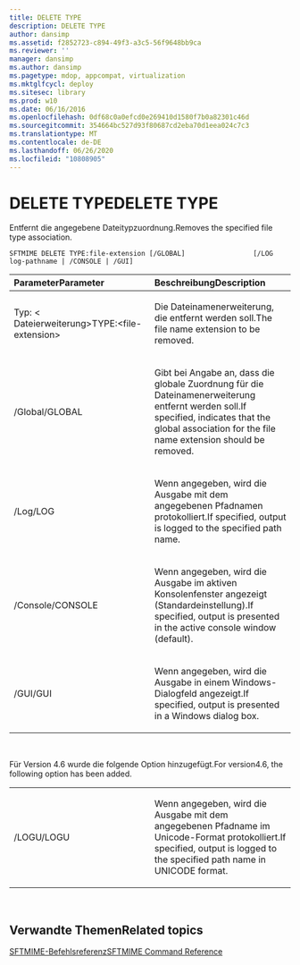 ```yaml
---
title: DELETE TYPE
description: DELETE TYPE
author: dansimp
ms.assetid: f2852723-c894-49f3-a3c5-56f9648bb9ca
ms.reviewer: ''
manager: dansimp
ms.author: dansimp
ms.pagetype: mdop, appcompat, virtualization
ms.mktglfcycl: deploy
ms.sitesec: library
ms.prod: w10
ms.date: 06/16/2016
ms.openlocfilehash: 0df68c0a0efcd0e269410d1580f7b0a82301c46d
ms.sourcegitcommit: 354664bc527d93f80687cd2eba70d1eea024c7c3
ms.translationtype: MT
ms.contentlocale: de-DE
ms.lasthandoff: 06/26/2020
ms.locfileid: "10808905"
---
```

# <span data-ttu-id="800b8-103">DELETE TYPE</span><span class="sxs-lookup"><span data-stu-id="800b8-103">DELETE TYPE</span></span>


<span data-ttu-id="800b8-104">Entfernt die angegebene Dateitypzuordnung.</span><span class="sxs-lookup"><span data-stu-id="800b8-104">Removes the specified file type association.</span></span>

`SFTMIME DELETE TYPE:file-extension [/GLOBAL]                 [/LOG log-pathname | /CONSOLE | /GUI]`

<table>
<colgroup>
<col width="50%" />
<col width="50%" />
</colgroup>
<thead>
<tr class="header">
<th align="left"><span data-ttu-id="800b8-105">Parameter</span><span class="sxs-lookup"><span data-stu-id="800b8-105">Parameter</span></span></th>
<th align="left"><span data-ttu-id="800b8-106">Beschreibung</span><span class="sxs-lookup"><span data-stu-id="800b8-106">Description</span></span></th>
</tr>
</thead>
<tbody>
<tr class="odd">
<td align="left"><p><span data-ttu-id="800b8-107">Typ: &lt; Dateierweiterung&gt;</span><span class="sxs-lookup"><span data-stu-id="800b8-107">TYPE:&lt;file-extension&gt;</span></span></p></td>
<td align="left"><p><span data-ttu-id="800b8-108">Die Dateinamenerweiterung, die entfernt werden soll.</span><span class="sxs-lookup"><span data-stu-id="800b8-108">The file name extension to be removed.</span></span></p></td>
</tr>
<tr class="even">
<td align="left"><p><span data-ttu-id="800b8-109">/Global</span><span class="sxs-lookup"><span data-stu-id="800b8-109">/GLOBAL</span></span></p></td>
<td align="left"><p><span data-ttu-id="800b8-110">Gibt bei Angabe an, dass die globale Zuordnung für die Dateinamenerweiterung entfernt werden soll.</span><span class="sxs-lookup"><span data-stu-id="800b8-110">If specified, indicates that the global association for the file name extension should be removed.</span></span></p></td>
</tr>
<tr class="odd">
<td align="left"><p><span data-ttu-id="800b8-111">/Log</span><span class="sxs-lookup"><span data-stu-id="800b8-111">/LOG</span></span></p></td>
<td align="left"><p><span data-ttu-id="800b8-112">Wenn angegeben, wird die Ausgabe mit dem angegebenen Pfadnamen protokolliert.</span><span class="sxs-lookup"><span data-stu-id="800b8-112">If specified, output is logged to the specified path name.</span></span></p></td>
</tr>
<tr class="even">
<td align="left"><p><span data-ttu-id="800b8-113">/Console</span><span class="sxs-lookup"><span data-stu-id="800b8-113">/CONSOLE</span></span></p></td>
<td align="left"><p><span data-ttu-id="800b8-114">Wenn angegeben, wird die Ausgabe im aktiven Konsolenfenster angezeigt (Standardeinstellung).</span><span class="sxs-lookup"><span data-stu-id="800b8-114">If specified, output is presented in the active console window (default).</span></span></p></td>
</tr>
<tr class="odd">
<td align="left"><p><span data-ttu-id="800b8-115">/GUI</span><span class="sxs-lookup"><span data-stu-id="800b8-115">/GUI</span></span></p></td>
<td align="left"><p><span data-ttu-id="800b8-116">Wenn angegeben, wird die Ausgabe in einem Windows-Dialogfeld angezeigt.</span><span class="sxs-lookup"><span data-stu-id="800b8-116">If specified, output is presented in a Windows dialog box.</span></span></p></td>
</tr>
</tbody>
</table>

 

<span data-ttu-id="800b8-117">Für Version 4.6 wurde die folgende Option hinzugefügt.</span><span class="sxs-lookup"><span data-stu-id="800b8-117">For version4.6, the following option has been added.</span></span>

<table>
<colgroup>
<col width="50%" />
<col width="50%" />
</colgroup>
<tbody>
<tr class="odd">
<td align="left"><p><span data-ttu-id="800b8-118">/LOGU</span><span class="sxs-lookup"><span data-stu-id="800b8-118">/LOGU</span></span></p></td>
<td align="left"><p><span data-ttu-id="800b8-119">Wenn angegeben, wird die Ausgabe mit dem angegebenen Pfadname im Unicode-Format protokolliert.</span><span class="sxs-lookup"><span data-stu-id="800b8-119">If specified, output is logged to the specified path name in UNICODE format.</span></span></p></td>
</tr>
</tbody>
</table>

 

## <span data-ttu-id="800b8-120">Verwandte Themen</span><span class="sxs-lookup"><span data-stu-id="800b8-120">Related topics</span></span>


[<span data-ttu-id="800b8-121">SFTMIME-Befehlsreferenz</span><span class="sxs-lookup"><span data-stu-id="800b8-121">SFTMIME Command Reference</span></span>](sftmime--command-reference.md)

 

 





